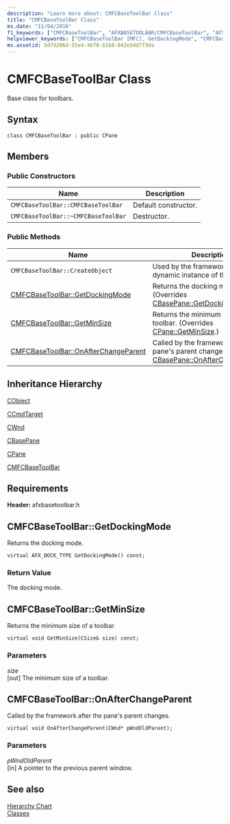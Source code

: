```yaml
---
description: "Learn more about: CMFCBaseToolBar Class"
title: "CMFCBaseToolBar Class"
ms.date: "11/04/2016"
f1_keywords: ["CMFCBaseToolBar", "AFXBASETOOLBAR/CMFCBaseToolBar", "AFXBASETOOLBAR/CMFCBaseToolBar::GetDockingMode", "AFXBASETOOLBAR/CMFCBaseToolBar::GetMinSize", "AFXBASETOOLBAR/CMFCBaseToolBar::OnAfterChangeParent"]
helpviewer_keywords: ["CMFCBaseToolBar [MFC], GetDockingMode", "CMFCBaseToolBar [MFC], GetMinSize", "CMFCBaseToolBar [MFC], OnAfterChangeParent"]
ms.assetid: 5d79206d-55e4-46f8-b1b8-042e34d7f9da
---
```

# CMFCBaseToolBar Class

Base class for toolbars.

## Syntax

```
class CMFCBaseToolBar : public CPane
```

## Members

### Public Constructors

|Name|Description|
|----------|-----------------|
|`CMFCBaseToolBar::CMFCBaseToolBar`|Default constructor.|
|`CMFCBaseToolBar::~CMFCBaseToolBar`|Destructor.|

### Public Methods

|Name|Description|
|----------|-----------------|
|`CMFCBaseToolBar::CreateObject`|Used by the framework to create a dynamic instance of this class type.|
|[CMFCBaseToolBar::GetDockingMode](#getdockingmode)|Returns the docking mode. (Overrides [CBasePane::GetDockingMode](../../mfc/reference/cbasepane-class.md#getdockingmode).)|
|[CMFCBaseToolBar::GetMinSize](#getminsize)|Returns the minimum size of a toolbar. (Overrides [CPane::GetMinSize](../../mfc/reference/cpane-class.md#getminsize).)|
|[CMFCBaseToolBar::OnAfterChangeParent](#onafterchangeparent)|Called by the framework after the pane's parent changes. (Overrides [CBasePane::OnAfterChangeParent](../../mfc/reference/cbasepane-class.md#onafterchangeparent).)|

## Inheritance Hierarchy

[CObject](../../mfc/reference/cobject-class.md)

[CCmdTarget](../../mfc/reference/ccmdtarget-class.md)

[CWnd](../../mfc/reference/cwnd-class.md)

[CBasePane](../../mfc/reference/cbasepane-class.md)

[CPane](../../mfc/reference/cpane-class.md)

[CMFCBaseToolBar](../../mfc/reference/cmfcbasetoolbar-class.md)

## Requirements

**Header:** afxbasetoolbar.h

## <a name="getdockingmode"></a> CMFCBaseToolBar::GetDockingMode

Returns the docking mode.

```
virtual AFX_DOCK_TYPE GetDockingMode() const;
```

### Return Value

The docking mode.

## <a name="getminsize"></a> CMFCBaseToolBar::GetMinSize

Returns the minimum size of a toolbar.

```
virtual void GetMinSize(CSize& size) const;
```

### Parameters

*size*<br/>
[out] The minimum size of a toolbar.

## <a name="onafterchangeparent"></a> CMFCBaseToolBar::OnAfterChangeParent

Called by the framework after the pane's parent changes.

```
virtual void OnAfterChangeParent(CWnd* pWndOldParent);
```

### Parameters

*pWndOldParent*<br/>
[in] A pointer to the previous parent window.

## See also

[Hierarchy Chart](../../mfc/hierarchy-chart.md)<br/>
[Classes](../../mfc/reference/mfc-classes.md)
